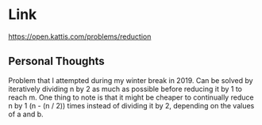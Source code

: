 # Link

https://open.kattis.com/problems/reduction

## Personal Thoughts

Problem that I attempted during my winter break in 2019. Can be solved by iteratively dividing n by 2 as much as possible before reducing it by 1 to reach m. One thing to note is that it might be cheaper to continually reduce n by 1 (n - (n / 2)) times instead of dividing it by 2, depending on the values of a and b.


